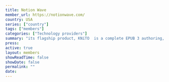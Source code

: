 ```yaml
---
title: Notion Wave
member_url: https://notionwave.com/
country: USA
series: ["country"] 
tags: ["members"]
categories: ["Technology providers"]
summary: "its flagship product, KNiTO  is a complete EPUB 3 authoring, publishing, sales, and reader solution. KNiTO Store is a dedicated EPUB 3 book shop."
press:
active: true
layout: members 
showReadTime: false
showDate: false
permalink: ""
date: 
---
```

